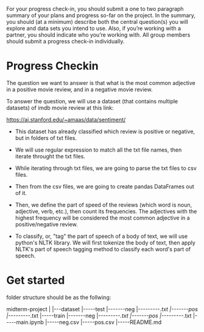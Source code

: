 For your progress check-in, you should submit a one to two paragraph summary of your plans and progress so-far on the project. In the summary, you should (at a minimum) describe both the central question(s) you will explore and data sets you intend to use. Also, if you’re working with a partner, you should indicate who you’re working with. All group members should submit a progress check-in individually.

# Progress Checkin

The question we want to answer is that what is the most common adjective in a positive movie review, and in a negative movie review.

To answer the question, we will use a dataset (that contains multiple datasets) of imdb movie review at this link:

https://ai.stanford.edu/~amaas/data/sentiment/

* This dataset has already classified which review is positive or negative, but in folders of txt files. 

* We will use regular expression to match all the txt file names, then iterate throught the txt files.

* While iterating through txt files, we are going to parse the txt files to csv files.

* Then from the csv files, we are going to create pandas DataFrames out of it.

* Then, we define the part of speed of the reviews (which word is noun, adjective, verb, etc.), then count its frequencies. The adjectives with the highest frequency will be considered the most common adjective in a positive/negative review.

* To classify, or, "tag" the part of speech of a body of text, we will use python's NLTK library. We will first tokenize the body of text, then apply NLTK's part of speech tagging method to classify each word's part of speech.

# Get started

folder structure should be as the follwing:

midterm-project
	|
	|---dataset
	|-----test
	|-------neg
	|---------*.txt
	|-------pos
	|---------*.txt
	|-----train
	|-------neg
	|---------*.txt
	|-------pos
	|---------*.txt
	|-----main.ipynb
	|-----neg.csv
	|-----pos.csv
	|-----README.md
